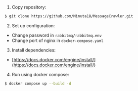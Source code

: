 1. Copy repository:

```bash
$ git clone https://github.com/Minuta18/MessageCrawler.git
```

2. Set up configuration:

- Change password in `rabbitmq/rabbitmq.env`
- Change port of nginx in `docker-compose.yaml`

3. Install dependencies:

- [https://docs.docker.com/engine/install/](https://docs.docker.com/engine/install/)

4. Run using docker compose:

```bash
$ docker compose up --build -d
```


